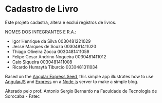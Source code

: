 # Cadastro de Livro

Este projeto cadastra, altera e exclui registros de livros.

NOMES DOS INTEGRANTES E R.A.:

- Igor Henrique da Silva        0030481221029
- Jessé Marques de Souza        0030481411020
- Thiago Oliveira Zocca         0030481411059
- Felipe Cesar Andrino Nogueira 0030481411012
- Caio Siqueira                 0030481411008
- Ricardo Humaytá Tiburcio      0030481311034



Based on the [Angular Express Seed](https://github.com/btford/angular-express-seed), this simple app illustrates how to use [AngularJS](http://angularjs.org/) and [Express](http://expressjs.com/) on a [Node.js](http://nodejs.org/) server to make a simple blog.

Alterado pelo prof. Antonio Sergio Bernardo na Faculdade de Tecnologia de Sorocaba - Fatec
